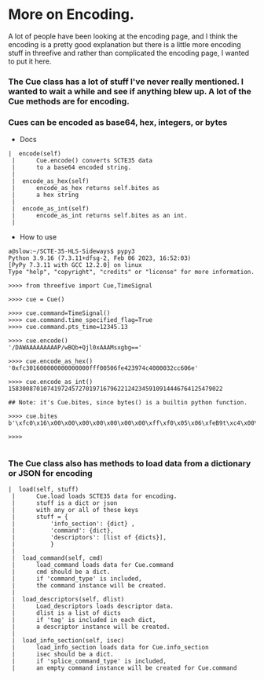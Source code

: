 # More on Encoding. 
A lot of people have been looking at the encoding page, and I think the encoding is a pretty good explanation 
but there is a little more encoding stuff in threefive and rather than complicated the encoding page, I wanted 
to put it here. 

### The Cue class has a lot of stuff I've never really mentioned. I wanted to wait a while and see if anything blew up. A lot of the Cue methods are for encoding.

### Cues can be encoded as base64, hex, integers, or bytes
* Docs
```py3
|  encode(self)
 |      Cue.encode() converts SCTE35 data
 |      to a base64 encoded string.
 |  
 |  encode_as_hex(self)
 |      encode_as_hex returns self.bites as
 |      a hex string
 |  
 |  encode_as_int(self)
 |      encode_as_int returns self.bites as an int.
 |
```
* How to use
```py3
a@slow:~/SCTE-35-HLS-Sideways$ pypy3
Python 3.9.16 (7.3.11+dfsg-2, Feb 06 2023, 16:52:03)
[PyPy 7.3.11 with GCC 12.2.0] on linux
Type "help", "copyright", "credits" or "license" for more information.

>>>> from threefive import Cue,TimeSignal

>>>> cue = Cue()                                                                         

>>>> cue.command=TimeSignal()
>>>> cue.command.time_specified_flag=True
>>>> cue.command.pts_time=12345.13

>>>> cue.encode()                                                                        
'/DAWAAAAAAAAAP/wBQb+Qjl0xAAAMsxgbg=='                                                 

>>>> cue.encode_as_hex()
'0xfc301600000000000000fff00506fe423974c4000032cc606e'                                  

>>>> cue.encode_as_int()
1583008701074197245727019716796221242345910914446764125479022

## Note: it's Cue.bites, since bytes() is a builtin python function.

>>>> cue.bites
b'\xfc0\x16\x00\x00\x00\x00\x00\x00\x00\xff\xf0\x05\x06\xfeB9t\xc4\x00\x002\xcc`n'

>>>> 


```
### The Cue class also has methods to load data from a dictionary or JSON for encoding

```py3
|  load(self, stuff)
 |      Cue.load loads SCTE35 data for encoding.
 |      stuff is a dict or json
 |      with any or all of these keys
 |      stuff = {
 |          'info_section': {dict} ,
 |          'command': {dict},
 |          'descriptors': [list of {dicts}],
 |          }
 |  
 |  load_command(self, cmd)
 |      load_command loads data for Cue.command
 |      cmd should be a dict.
 |      if 'command_type' is included,
 |      the command instance will be created.
 |  
 |  load_descriptors(self, dlist)
 |      Load_descriptors loads descriptor data.
 |      dlist is a list of dicts
 |      if 'tag' is included in each dict,
 |      a descriptor instance will be created.
 |  
 |  load_info_section(self, isec)
 |      load_info_section loads data for Cue.info_section
 |      isec should be a dict.
 |      if 'splice_command_type' is included,
 |      an empty command instance will be created for Cue.command
```
